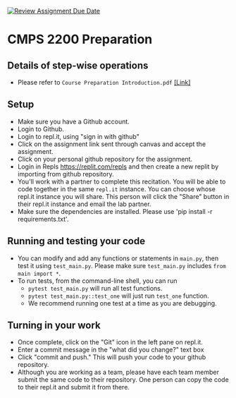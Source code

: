 [![Review Assignment Due Date](https://classroom.github.com/assets/deadline-readme-button-22041afd0340ce965d47ae6ef1cefeee28c7c493a6346c4f15d667ab976d596c.svg)](https://classroom.github.com/a/cU8z7pKc)
# CMPS 2200  Preparation


## Details of step-wise operations
- Please refer to `Course Preparation Introduction.pdf` <a href='https://github.com/allan-tulane/cmps2200-preparation/blob/main/Course%20Preparation%20Introduction.pdf'>[Link]</a>

## Setup
- Make sure you have a Github account.
- Login to Github.
- Login to repl.it, using "sign in with github"
- Click on the assignment link sent through canvas and accept the assignment. 
- Click on your personal github repository for the assignment.
- Login in Repls https://replit.com/repls and then create a new replit by importing from github repository.
- You'll work with a partner to complete this recitation. You will be able to code together in the same `repl.it` instance. You can choose whose repl.it instance you will share. This person will click the "Share" button in their repl.it instance and email the lab partner.
- Make sure the dependencies are installed. Please use 'pip install -r requirements.txt'.

## Running and testing your code
- You can modify and add any functions or statements in `main.py`, then test it using `test_main.py`. Please make sure `test_main.py` includes `from main import *`.
- To run tests, from the command-line shell, you can run
  + `pytest test_main.py` will run all test functions.
  + `pytest test_main.py::test_one` will just run `test_one` function.
  + We recommend running one test at a time as you are debugging.

## Turning in your work

- Once complete, click on the "Git" icon in the left pane on repl.it.
- Enter a commit message in the "what did you change?" text box
- Click "commit and push." This will push your code to your github repository.
- Although you are working as a team, please have each team member submit the same code to their repository. One person can copy the code to their repl.it and submit it from there.

